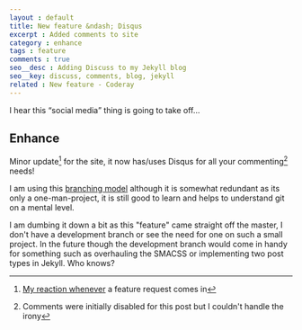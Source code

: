 ```yaml
---
layout : default
title: New feature &ndash; Disqus
excerpt : Added comments to site
category : enhance
tags : feature
comments : true
seo__desc : Adding Discuss to my Jekyll blog
seo__key: discuss, comments, blog, jekyll
related : New feature - Coderay
---
```

I hear this <q>social media</q> thing is going to take off&hellip;
<!-- /intro -->
## Enhance
Minor update[^1] for the site, it now has/uses Disqus for all your commenting[^2] needs!

I am using this [branching model](http://nvie.com/posts/a-successful-git-branching-model/) although it is somewhat redundant as its only a one-man-project, it is still good to learn and helps to understand git on a mental level.

I am dumbing it down a bit as this "feature" came  straight off the master, I don't have a development branch or see the need for one on such a small project. In the future though the development branch would come in handy for something such as overhauling the SMACSS or implementing two post types in Jekyll. Who knows?

[^1]: [My reaction whenever](http://www.youtube.com/watch?v=KiqkclCJsZs) a feature request comes in
[^2]: Comments were initially disabled for this post but I couldn't handle the irony